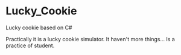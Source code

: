 # Lucky_Cookie
Lucky cookie based on C#

Practically it is a lucky cookie simulator. It haven't more things... Is a practice of student.
